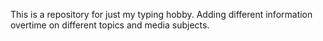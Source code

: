 This is a repository for just my typing hobby. Adding different information overtime on different topics and media subjects. 
